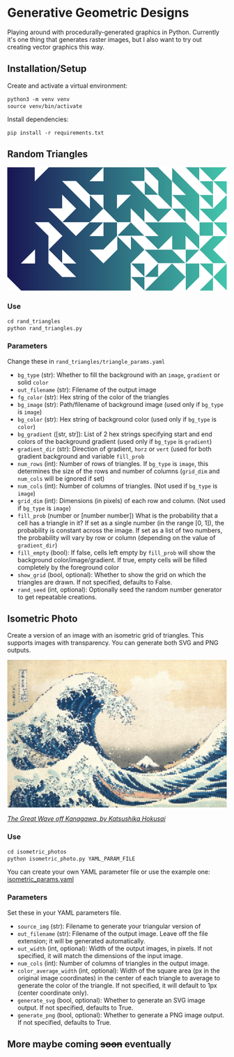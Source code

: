 # Generative Geometric Designs

Playing around with procedurally-generated graphics in Python. Currently it's one thing that generates raster images, but I also want to try out creating vector graphics this way.

## Installation/Setup

Create and activate a virtual environment:
```
python3 -m venv venv
source venv/bin/activate
```

Install dependencies:
```
pip install -r requirements.txt
```

## Random Triangles

![Example random triangles design](rand_triangles/example_triangles.png)

### Use

```shell
cd rand_triangles
python rand_triangles.py
```

### Parameters

Change these in `rand_triangles/triangle_params.yaml`

- `bg_type` (str):
  Whether to fill the background with an `image`, `gradient` or solid `color`
- `out_filename` (str):
  Filename of the output image
- `fg_color` (str):
  Hex string of the color of the triangles
- `bg_image` (str):
  Path/filename of background image (used only if `bg_type` is `image`)
- `bg_color` (str):
  Hex string of background color (used only if `bg_type` is `color`)
- `bg_gradient` ([str, str]):
  List of 2 hex strings specifying start and end colors of the background gradient (used only if `bg_type` is `gradient`)
- `gradient_dir` (str):
  Direction of gradient, `horz` or `vert` (used for both gradient background and variable `fill_prob`
- `num_rows` (int):
  Number of rows of triangles. If `bg_type` is `image`, this determines the size of the rows and number of columns (`grid_dim` and `num_cols` will be ignored if set)
- `num_cols` (int):
  Number of columns of triangles. (Not used if `bg_type` is `image`)
- `grid_dim` (int):
  Dimensions (in pixels) of each row and column. (Not used if `bg_type` is `image`)
- `fill_prob` (number or [number number])
  What is the probability that a cell has a triangle in it? If set as a single number (in the range [0, 1]), the probability is constant across the image. If set as a list of two numbers, the probability will vary by row or column (depending on the value of `gradient_dir`)
- `fill_empty` (bool):
  If false, cells left empty by `fill_prob` will show the background color/image/gradient. If true, empty cells will be filled completely by the foreground color
- `show_grid` (bool, optional):
  Whether to show the grid on which the triangles are drawn. If not specified, defaults to False.
- `rand_seed` (int, optional):
  Optionally seed the random number generator to get repeatable creations.

## Isometric Photo

Create a version of an image with an isometric grid of triangles. This supports images with transparency. You can generate both SVG and PNG outputs.

![Example: The Great Wave off Kanagawa](isometric_photo/tri_great_wave.png)

*[The Great Wave off Kanagawa, by Katsushika Hokusai](https://en.wikipedia.org/wiki/The_Great_Wave_off_Kanagawa)*

### Use

```shell
cd isometric_photos
python isometric_photo.py YAML_PARAM_FILE
```

You can create your own YAML parameter file or use the example one: [isometric_params.yaml](isometric_photos/isometric_params.yaml)

### Parameters

Set these in your YAML parameters file.

- `source_img` (str):
  Filename to generate your triangular version of
- `out_filename` (str):
  Filename of the output image. Leave off the file extension; it will be generated automatically.
- `out_width` (int, optional):
  Width of the output images, in pixels. If not specified, it will match the dimensions of the input image.
- `num_cols` (int):
  Number of columns of triangles in the output image.
- `color_average_width` (int, optional):
  Width of the square area (px in the original image coordinates) in the center of each triangle to average to generate the color of the triangle. If not specified, it will default to 1px (center coordinate only).
- `generate_svg` (bool, optional):
  Whether to generate an SVG image output. If not specified, defaults to True.
- `generate_png` (bool, optional):
  Whether to generate a PNG image output. If not specified, defaults to True.

## More maybe coming ~~soon~~ eventually